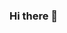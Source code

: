 ### Hi there 👋

<!--
**othmane-ettadlaoui/othmane-ettadlaoui** is a ✨ _special_ ✨ repository because its `README.md` (this file) appears on your GitHub profile.

### I'm Othmane, welcome to my Github profile
-->
